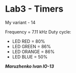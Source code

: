 # Lab3 - Timers

My variant - 14

Frequency = 7.11 kHz
Duty cycle:
* LED RED = 80%
* LED GREEN = 86%
* LED ORANGE = 86%
* LED BLUE = 50%

***Maruzhenko Ivan IO-13***